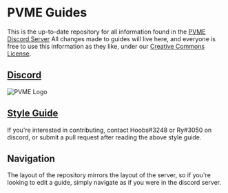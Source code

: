 # PVME Guides
This is the up-to-date repository for all information found in the [PVME Discord Server](https://discord.gg/6djqFVN)
All changes made to guides will live here, and everyone is free to use this information as they like, under our [Creative Commons License](LICENSE).


## [Discord](https://discord.gg/6djqFVN)
![PVME Logo](https://i.imgur.com/okvcnks.png)

## [Style Guide](/guide-writing/style-guide.txt)
If you're interested in contributing, contact Hoobs#3248 or Ry#3050 on discord, or submit a pull request after reading the above style guide.

## Navigation
The layout of the repository mirrors the layout of the server, so if you're looking to edit a guide, simply navigate as if you were in the discord server.

